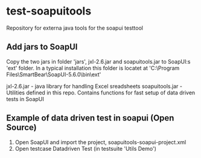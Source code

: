 # test-soapuitools
Repository for externa java tools for the soapui testtool

## Add jars to SoapUI
Copy the two jars in folder 'jars', jxl-2.6.jar and soapuitools.jar to SoapUI:s 'ext' folder.
In a typical installation this folder is locatet at 'C:\Program Files\SmartBear\SoapUI-5.6.0\bin\ext'

jxl-2.6.jar - java library for handling Excel sreadsheets
soapuitools.jar - Utilities defined in this repo. Contains functions for fast setup of data driven tests in SoapUI


## Example of data driven test in soapui (Open Source)
1. Open SoapUI and import the project, soapuitools-soapui-project.xml
2. Open testcase Datadriven Test (in testsuite 'Utils Demo')

